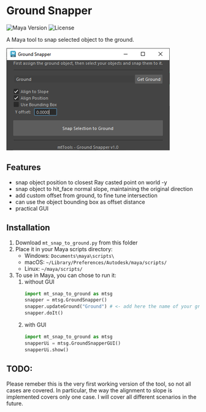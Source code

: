 # Ground Snapper
![Maya Version](https://img.shields.io/badge/Maya-2020%2B-informational)
![License](https://img.shields.io/badge/License-MIT-green)

A Maya tool to snap selected object to the ground. 

![Maya Keyframe Randomizer](screenshots/gui_example.png)

## Features

- snap object position to closest Ray casted point on world -y
- snap object to hit_face normal slope, maintaining the original direction
- add custom offset from ground, to fine tune intersection
- can use the object bounding box as offset distance 
- practical GUI


## Installation

1. Download `mt_snap_to_ground.py` from this folder
2. Place it in your Maya scripts directory:
   - Windows: `Documents\maya\scripts\`
   - macOS: `~/Library/Preferences/Autodesk/maya/scripts/`
   - Linux: `~/maya/scripts/`
3. To use in Maya, you can chose to run it: 
   1. without GUI
      ```python
      import mt_snap_to_ground as mtsg
      snapper = mtsg.GroundSnapper()
      snapper.updateGround("Ground") # <- add here the name of your ground for quick interaction
      snapper.doIt()

   2. with GUI
      ```python
      import mt_snap_to_ground as mtsg
      snapperUi = mtsg.GroundSnapperGUI()
      snapperUi.show()


## TODO:
Please remeber this is the very first working version of the tool, so not all cases are covered.
In particular, the way the alignment to slope is implemented covers only one case. 
I will cover all different scenarios in the future. 

